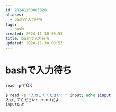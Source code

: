 ```yaml
---
id: 20241130005328
aliases:
  - bashで入力待ち
tags:
  - bash
created: 2024-11-30 00:53
title: bashで入力待ち
updated: 2024-11-30 00:53
---
```


# bashで入力待ち

`read -p`でOK

```bash
$ read -p "入力してください: " input; echo $input
入力してください: inputだよ
inputだよ
```
